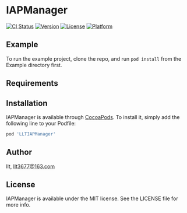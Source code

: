 # IAPManager

[![CI Status](https://img.shields.io/travis/llt/LLTIAPManager.svg?style=flat)](https://travis-ci.org/llt/IAPManager)
[![Version](https://img.shields.io/cocoapods/v/LLTIAPManager.svg?style=flat)](https://cocoapods.org/pods/LLTIAPManager)
[![License](https://img.shields.io/cocoapods/l/LLTIAPManager.svg?style=flat)](https://cocoapods.org/pods/LLTIAPManager)
[![Platform](https://img.shields.io/cocoapods/p/LLTIAPManager.svg?style=flat)](https://cocoapods.org/pods/LLTIAPManager)

## Example

To run the example project, clone the repo, and run `pod install` from the Example directory first.

## Requirements

## Installation

IAPManager is available through [CocoaPods](https://cocoapods.org). To install
it, simply add the following line to your Podfile:

```ruby
pod 'LLTIAPManager'
```

## Author

llt, llt3677@163.com

## License

IAPManager is available under the MIT license. See the LICENSE file for more info.
